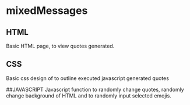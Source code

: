 # mixedMessages

## HTML
Basic HTML page, to view quotes generated.

## CSS
Basic css design of to outline executed javascript generated quotes

##JAVASCRIPT
Javascript function to randomly change quotes, randomly change background of HTML and to randomly input selected emojis.
